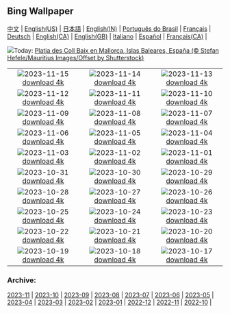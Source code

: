 ## Bing Wallpaper
[中文](README.md) |                     [English(US)](en-US.md) |                     [日本語](ja-JP.md) |                     [English(IN)](en-IN.md) |                     [Português do Brasil](pt-BR.md) |                     [Français](fr-FR.md) |                     [Deutsch](de-DE.md) |                     [English(CA)](en-CA.md) |                     [English(GB)](en-GB.md) |                     [Italiano](it-IT.md) |                     [Español](es-ES.md) |                     [Français(CA)](fr-CA.md) |                    

![](https://www.bing.com/th?id=OHR.FiestaInca_ES-ES6946729543_UHD.jpg&w=1000)Today: [Platja des Coll Baix en Mallorca, Islas Baleares, España (© Stefan Hefele/Mauritius Images/Offset by Shutterstock)](https://www.bing.com/th?id=OHR.FiestaInca_ES-ES6946729543_UHD.jpg)

|      |      |      |
| :----: | :----: | :----: |
|![](https://www.bing.com/th?id=OHR.SarekSweden_ES-ES6715979547_UHD.jpg&pid=hp&w=384&h=216&rs=1&c=4)2023-11-15 [download 4k](https://www.bing.com/th?id=OHR.SarekSweden_ES-ES6715979547_UHD.jpg)|![](https://www.bing.com/th?id=OHR.RussellLupines_ES-ES6454980527_UHD.jpg&pid=hp&w=384&h=216&rs=1&c=4)2023-11-14 [download 4k](https://www.bing.com/th?id=OHR.RussellLupines_ES-ES6454980527_UHD.jpg)|![](https://www.bing.com/th?id=OHR.OliveOrchard_ES-ES6327790918_UHD.jpg&pid=hp&w=384&h=216&rs=1&c=4)2023-11-13 [download 4k](https://www.bing.com/th?id=OHR.OliveOrchard_ES-ES6327790918_UHD.jpg)|
|![](https://www.bing.com/th?id=OHR.DiwaliAyodhya_ES-ES6190510977_UHD.jpg&pid=hp&w=384&h=216&rs=1&c=4)2023-11-12 [download 4k](https://www.bing.com/th?id=OHR.DiwaliAyodhya_ES-ES6190510977_UHD.jpg)|![](https://www.bing.com/th?id=OHR.SanMartinDay_ES-ES6061572748_UHD.jpg&pid=hp&w=384&h=216&rs=1&c=4)2023-11-11 [download 4k](https://www.bing.com/th?id=OHR.SanMartinDay_ES-ES6061572748_UHD.jpg)|![](https://www.bing.com/th?id=OHR.BadlandsSunrise_ES-ES5802974564_UHD.jpg&pid=hp&w=384&h=216&rs=1&c=4)2023-11-10 [download 4k](https://www.bing.com/th?id=OHR.BadlandsSunrise_ES-ES5802974564_UHD.jpg)|
|![](https://www.bing.com/th?id=OHR.NorwayBirch_ES-ES5601632512_UHD.jpg&pid=hp&w=384&h=216&rs=1&c=4)2023-11-09 [download 4k](https://www.bing.com/th?id=OHR.NorwayBirch_ES-ES5601632512_UHD.jpg)|![](https://www.bing.com/th?id=OHR.ManateeMama_ES-ES5502378274_UHD.jpg&pid=hp&w=384&h=216&rs=1&c=4)2023-11-08 [download 4k](https://www.bing.com/th?id=OHR.ManateeMama_ES-ES5502378274_UHD.jpg)|![](https://www.bing.com/th?id=OHR.KirkilaiTower_ES-ES5139930867_UHD.jpg&pid=hp&w=384&h=216&rs=1&c=4)2023-11-07 [download 4k](https://www.bing.com/th?id=OHR.KirkilaiTower_ES-ES5139930867_UHD.jpg)|
|![](https://www.bing.com/th?id=OHR.LagoPehoe_ES-ES5224775398_UHD.jpg&pid=hp&w=384&h=216&rs=1&c=4)2023-11-06 [download 4k](https://www.bing.com/th?id=OHR.LagoPehoe_ES-ES5224775398_UHD.jpg)|![](https://www.bing.com/th?id=OHR.SilencioSpain_ES-ES5057202656_UHD.jpg&pid=hp&w=384&h=216&rs=1&c=4)2023-11-05 [download 4k](https://www.bing.com/th?id=OHR.SilencioSpain_ES-ES5057202656_UHD.jpg)|![](https://www.bing.com/th?id=OHR.BisonSnow_ES-ES4930036956_UHD.jpg&pid=hp&w=384&h=216&rs=1&c=4)2023-11-04 [download 4k](https://www.bing.com/th?id=OHR.BisonSnow_ES-ES4930036956_UHD.jpg)|
|![](https://www.bing.com/th?id=OHR.SeaNettles_ES-ES4565377458_UHD.jpg&pid=hp&w=384&h=216&rs=1&c=4)2023-11-03 [download 4k](https://www.bing.com/th?id=OHR.SeaNettles_ES-ES4565377458_UHD.jpg)|![](https://www.bing.com/th?id=OHR.DeathValleySalt_ES-ES2481603921_UHD.jpg&pid=hp&w=384&h=216&rs=1&c=4)2023-11-02 [download 4k](https://www.bing.com/th?id=OHR.DeathValleySalt_ES-ES2481603921_UHD.jpg)|![](https://www.bing.com/th?id=OHR.HautBarr_ES-ES1346703864_UHD.jpg&pid=hp&w=384&h=216&rs=1&c=4)2023-11-01 [download 4k](https://www.bing.com/th?id=OHR.HautBarr_ES-ES1346703864_UHD.jpg)|
|![](https://www.bing.com/th?id=OHR.HalloweenPorchAI_ES-ES1106501127_UHD.jpg&pid=hp&w=384&h=216&rs=1&c=4)2023-10-31 [download 4k](https://www.bing.com/th?id=OHR.HalloweenPorchAI_ES-ES1106501127_UHD.jpg)|![](https://www.bing.com/th?id=OHR.AutumnRaven_ES-ES0937725332_UHD.jpg&pid=hp&w=384&h=216&rs=1&c=4)2023-10-30 [download 4k](https://www.bing.com/th?id=OHR.AutumnRaven_ES-ES0937725332_UHD.jpg)|![](https://www.bing.com/th?id=OHR.SavannahSculpture_ES-ES0759483028_UHD.jpg&pid=hp&w=384&h=216&rs=1&c=4)2023-10-29 [download 4k](https://www.bing.com/th?id=OHR.SavannahSculpture_ES-ES0759483028_UHD.jpg)|
|![](https://www.bing.com/th?id=OHR.EclipseLunar_ES-ES8609710633_UHD.jpg&pid=hp&w=384&h=216&rs=1&c=4)2023-10-28 [download 4k](https://www.bing.com/th?id=OHR.EclipseLunar_ES-ES8609710633_UHD.jpg)|![](https://www.bing.com/th?id=OHR.OldBridgeSkye_ES-ES9518252617_UHD.jpg&pid=hp&w=384&h=216&rs=1&c=4)2023-10-27 [download 4k](https://www.bing.com/th?id=OHR.OldBridgeSkye_ES-ES9518252617_UHD.jpg)|![](https://www.bing.com/th?id=OHR.ViennaAutumn_ES-ES4797164251_UHD.jpg&pid=hp&w=384&h=216&rs=1&c=4)2023-10-26 [download 4k](https://www.bing.com/th?id=OHR.ViennaAutumn_ES-ES4797164251_UHD.jpg)|
|![](https://www.bing.com/th?id=OHR.GrandStaircase_ES-ES4652634549_UHD.jpg&pid=hp&w=384&h=216&rs=1&c=4)2023-10-25 [download 4k](https://www.bing.com/th?id=OHR.GrandStaircase_ES-ES4652634549_UHD.jpg)|![](https://www.bing.com/th?id=OHR.FuzerCastle_ES-ES4372669448_UHD.jpg&pid=hp&w=384&h=216&rs=1&c=4)2023-10-24 [download 4k](https://www.bing.com/th?id=OHR.FuzerCastle_ES-ES4372669448_UHD.jpg)|![](https://www.bing.com/th?id=OHR.PoconosMaze_ES-ES3975225745_UHD.jpg&pid=hp&w=384&h=216&rs=1&c=4)2023-10-23 [download 4k](https://www.bing.com/th?id=OHR.PoconosMaze_ES-ES3975225745_UHD.jpg)|
|![](https://www.bing.com/th?id=OHR.JaenFair_ES-ES5495471226_UHD.jpg&pid=hp&w=384&h=216&rs=1&c=4)2023-10-22 [download 4k](https://www.bing.com/th?id=OHR.JaenFair_ES-ES5495471226_UHD.jpg)|![](https://www.bing.com/th?id=OHR.PersepolisRelief_ES-ES3472864500_UHD.jpg&pid=hp&w=384&h=216&rs=1&c=4)2023-10-21 [download 4k](https://www.bing.com/th?id=OHR.PersepolisRelief_ES-ES3472864500_UHD.jpg)|![](https://www.bing.com/th?id=OHR.PygmySloth_ES-ES3200291447_UHD.jpg&pid=hp&w=384&h=216&rs=1&c=4)2023-10-20 [download 4k](https://www.bing.com/th?id=OHR.PygmySloth_ES-ES3200291447_UHD.jpg)|
|![](https://www.bing.com/th?id=OHR.WaterLilyVietnam_ES-ES6623233360_UHD.jpg&pid=hp&w=384&h=216&rs=1&c=4)2023-10-19 [download 4k](https://www.bing.com/th?id=OHR.WaterLilyVietnam_ES-ES6623233360_UHD.jpg)|![](https://www.bing.com/th?id=OHR.KodiakAlaska_ES-ES6523773825_UHD.jpg&pid=hp&w=384&h=216&rs=1&c=4)2023-10-18 [download 4k](https://www.bing.com/th?id=OHR.KodiakAlaska_ES-ES6523773825_UHD.jpg)|![](https://www.bing.com/th?id=OHR.SpreadsheetDay_ES-ES6382260914_UHD.jpg&pid=hp&w=384&h=216&rs=1&c=4)2023-10-17 [download 4k](https://www.bing.com/th?id=OHR.SpreadsheetDay_ES-ES6382260914_UHD.jpg)|


### Archive:
[2023-11](archive/es-ES/202311/README.md) | [2023-10](archive/es-ES/202310/README.md) | [2023-09](archive/es-ES/202309/README.md) | [2023-08](archive/es-ES/202308/README.md) | [2023-07](archive/es-ES/202307/README.md) | [2023-06](archive/es-ES/202306/README.md) | [2023-05](archive/es-ES/202305/README.md) | [2023-04](archive/es-ES/202304/README.md) | [2023-03](archive/es-ES/202303/README.md) | [2023-02](archive/es-ES/202302/README.md) | [2023-01](archive/es-ES/202301/README.md) | [2022-12](archive/es-ES/202212/README.md) | [2022-11](archive/es-ES/202211/README.md) | [2022-10](archive/es-ES/202210/README.md) | 